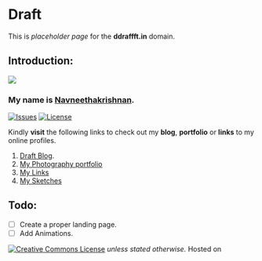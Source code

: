 # Draft

<head>
  <link rel="stylesheet" href="https://use.fontawesome.com/releases/v5.6.3/css/all.css" integrity="sha384-UHRtZLI+pbxtHCWp1t77Bi1L4ZtiqrqD80Kn4Z8NTSRyMA2Fd33n5dQ8lWUE00s/" crossorigin="anonymous">
</head>  

This is _placeholder page_ for the **ddraffft.in** domain.

## Introduction:

<kbd><img src='https://blog.ddraffft.in/assets/favicons/favicon-196x196.png'/></kbd>

### My name is [Navneethakrishnan](https://www.instagram.com/nav.kris).

[![Issues](https://img.shields.io/github/issues/Navneet-Suresh/www.ddraffft.in.svg?style=flat-square)](https://github.com/Navneet-Suresh/navneet-suresh.github.io/issues/?utm_source=Links-Website&utm_medium=badge&utm_campaign=One-bio-link) [![License](https://img.shields.io/github/license/Navneet-Suresh/www.ddraffft.in.svg?style=flat-square)](https://github.com/Navneet-Suresh/navneet-suresh.github.io/blob/master/LICENSE.md?utm_source=Links-Website&utm_medium=badge&utm_campaign=One-bio-link)

Kindly **visit** the following links to check out my **blog**, **portfolio** or **links** to my online profiles.

1. [Draft Blog](https://blog.ddraffft.in).
2. [My Photography portfolio](https://photography.ddraffft.in)
3. [My Links](https://ahref.ddraffft.in)
4. [My Sketches](https://sketch.ddraffft.in)

<h2 id="todo-list">Todo:</h2>

- [ ]  Create a proper landing page.
- [ ]  Add Animations.

<a href="https://github.com/Navneet-Suresh/navneet-suresh.github.io/blob/master/LICENSE.txt"><img alt="Creative Commons License" style="border-width:0" class="growOnHover" src="https://i.creativecommons.org/l/by-sa/4.0/80x15.png" /></a> <i>unless stated otherwise.</i> Hosted on <a href="https://pages.github.com"><i class="growOnHover fab fa-github"></i></a>
